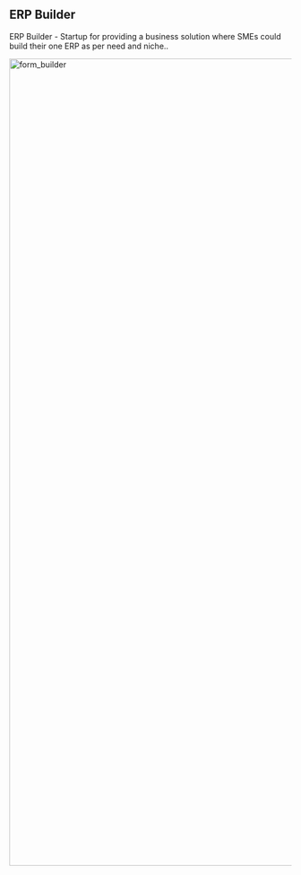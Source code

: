 ## ERP Builder 

ERP Builder - Startup for providing a business solution where SMEs could build their one ERP as per need and niche..

<img width="1439" alt="form_builder" src="https://github.com/taricov/react__ERP_builder/assets/65824043/2d94ad4e-d098-4a4c-9b82-eba637c69e23">
